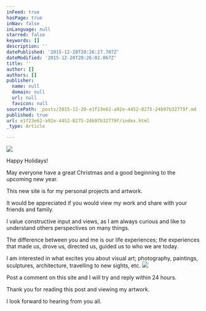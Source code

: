 ```yaml
---
inFeed: true
hasPage: true
inNav: false
inLanguage: null
starred: false
keywords: []
description: ''
datePublished: '2015-12-20T20:26:27.707Z'
dateModified: '2015-12-20T20:26:02.067Z'
title: ''
author: []
authors: []
publisher:
  name: null
  domain: null
  url: null
  favicon: null
sourcePath: _posts/2015-12-20-e1f23e62-a92e-4452-8275-24b97b32779f.md
published: true
url: e1f23e62-a92e-4452-8275-24b97b32779f/index.html
_type: Article

---
```

![](https://the-grid-user-content.s3-us-west-2.amazonaws.com/1f00f293-0c40-466c-b23a-257f21cf6360.jpg)

Happy Holidays!

May everyone have a great Christmas and a good beginning to the upcoming new year.

This new site is for my personal projects and artwork.

It would be appreciated if you would view my work and share with your friends and family.

I value constructive input and views, as I am always curious and like to understand others perspectives on many things.

The difference between you and me is our life experiences; the experiences that made us, drove us, directed us, guided us to who we are today.

I am interested in what excites you about visual art; photography, paintings, sculptures, architecture, travelling to new sights, etc.
![](https://the-grid-user-content.s3-us-west-2.amazonaws.com/e6f2e528-e398-4167-af1a-3b5d25ad5aed.jpg)

Post a comment on this site and I will try and reply within 24 hours.

Thank you for reading this post and viewing my artwork.

I look forward to hearing from you all.